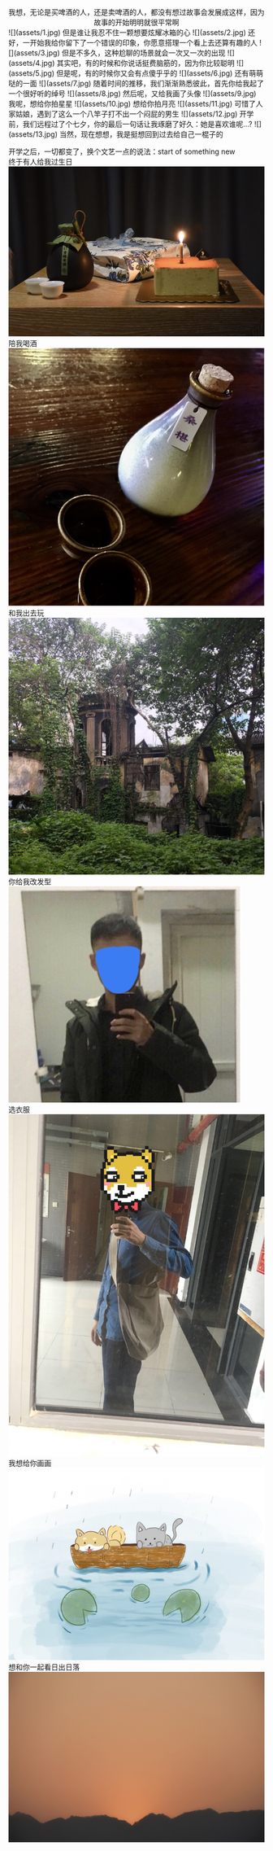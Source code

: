 <center>我想，无论是买啤酒的人，还是卖啤酒的人，都没有想过故事会发展成这样，因为故事的开始明明就很平常啊  </center> 
![](assets/1.jpg)  
但是谁让我忍不住一颗想要炫耀冰箱的心  
![](assets/2.jpg)  
还好，一开始我给你留下了一个错误的印象，你愿意搭理一个看上去还算有趣的人  
![](assets/3.jpg)  
但是不多久，这种尬聊的场景就会一次又一次的出现  
![](assets/4.jpg)  
其实吧，有的时候和你说话挺费脑筋的，因为你比较聪明  
![](assets/5.jpg)  
但是呢，有的时候你又会有点傻乎乎的  
![](assets/6.jpg)  
还有萌萌哒的一面  
![](assets/7.jpg)  
随着时间的推移，我们渐渐熟悉彼此，首先你给我起了一个很好听的绰号  
![](assets/8.jpg)  
然后呢，又给我画了头像  
![](assets/9.jpg)  
我呢，想给你拍星星  
![](assets/10.jpg)  
想给你拍月亮  
![](assets/11.jpg)  
可惜了人家姑娘，遇到了这么一个八竿子打不出一个闷屁的男生  
![](assets/12.jpg)  
开学前，我们远程过了个七夕，你的最后一句话让我琢磨了好久：她是喜欢谁呢...?  
![](assets/13.jpg)  
当然，现在想想，我是挺想回到过去给自己一棍子的  


开学之后，一切都变了，换个文艺一点的说法：start of something new  
终于有人给我过生日  
![](assets/14.jpg)  
陪我喝酒  
![](assets/15.JPG)  
和我出去玩  
![](assets/16.jpg)  
你给我改发型  
![](assets/17.jpg)  
选衣服  
![](assets/18.jpg)  
我想给你画画  
![](assets/19.jpg)  
想和你一起看日出日落  
![](assets/20.JPG)  
